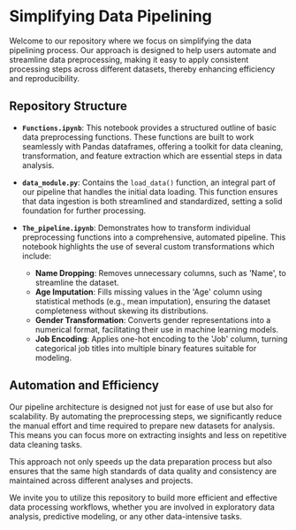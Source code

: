 # Simplifying Data Pipelining

Welcome to our repository where we focus on simplifying the data pipelining process. Our approach is designed to help users automate and streamline data preprocessing, making it easy to apply consistent processing steps across different datasets, thereby enhancing efficiency and reproducibility.

## Repository Structure

- **`Functions.ipynb`**: This notebook provides a structured outline of basic data preprocessing functions. These functions are built to work seamlessly with Pandas dataframes, offering a toolkit for data cleaning, transformation, and feature extraction which are essential steps in data analysis.

- **`data_module.py`**: Contains the `load_data()` function, an integral part of our pipeline that handles the initial data loading. This function ensures that data ingestion is both streamlined and standardized, setting a solid foundation for further processing.

- **`The_pipeline.ipynb`**: Demonstrates how to transform individual preprocessing functions into a comprehensive, automated pipeline. This notebook highlights the use of several custom transformations which include:

  - **Name Dropping**: Removes unnecessary columns, such as 'Name', to streamline the dataset.
  - **Age Imputation**: Fills missing values in the 'Age' column using statistical methods (e.g., mean imputation), ensuring the dataset completeness without skewing its distributions.
  - **Gender Transformation**: Converts gender representations into a numerical format, facilitating their use in machine learning models.
  - **Job Encoding**: Applies one-hot encoding to the 'Job' column, turning categorical job titles into multiple binary features suitable for modeling.

## Automation and Efficiency

Our pipeline architecture is designed not just for ease of use but also for scalability. By automating the preprocessing steps, we significantly reduce the manual effort and time required to prepare new datasets for analysis. This means you can focus more on extracting insights and less on repetitive data cleaning tasks.

This approach not only speeds up the data preparation process but also ensures that the same high standards of data quality and consistency are maintained across different analyses and projects.

We invite you to utilize this repository to build more efficient and effective data processing workflows, whether you are involved in exploratory data analysis, predictive modeling, or any other data-intensive tasks.
